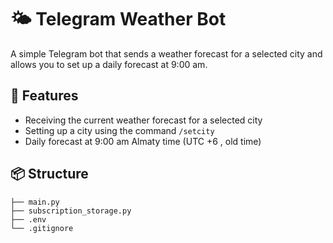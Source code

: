 # 🌤️ Telegram Weather Bot

A simple Telegram bot that sends a weather forecast for a selected city and allows you to set up a daily forecast at 9:00 am.

## 📌 Features

- Receiving the current weather forecast for a selected city
- Setting up a city using the command `/setcity`
- Daily forecast at 9:00 am Almaty time (UTC +6 , old time)

## 📦 Structure 
```
├── main.py                              
├── subscription_storage.py               
├── .env                    
└── .gitignore
```
